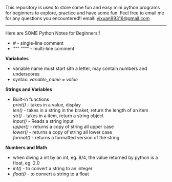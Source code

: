 This repository is used to store some fun and easy mini python programs for beginners to explore, practice and have some fun.
Feel free to email me for any questions you encountered!!
email: yixuan99316@gmail.com

**************************************************************************************************************


Here are SOME Python Notes for Beginners!!

 - <em>#</em> - single-line comment
 - <em>""" """"</em> - multi-line comment

<strong>Variabales</strong>
 - variable name must start sith a letter, may contain numbers and underscores
 - syntax: <em>variable_name = value</em>

<strong>Strings and Variables</strong>
 - Built-in functions
          <br/>
          <em>print()</em> - takes in a value, display
          <br/>
          <em>len()</em> - takes in a string in the braket, return the length of an item
          <br/>
          <em>str()</em> - takes in a item, return a string object
          <br/>
          <em>input()</em> - Reads a string input
          <br/>
          <em>upper()</em> - returns a copy of string all upper case
          <br/>
          <em>lower()</em> - returns a copy of string all lower case
          <br/>
          <em>format()</em> - returns a formatted version of the string
      
<strong>Numbers and Math</strong>
 - when diving a int by an int, eg. 8/4, the value returned by python is a float, eg. 2.0
 - <em>int()</em> - to convert a string to an integer
 - <em>float()</em> - to convert a string to a float
